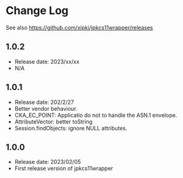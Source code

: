 # Change Log

See also <https://github.com/xipki/jpkcs11wrapper/releases>

## 1.0.2
 - Release date: 2023/xx/xx
 - N/A

## 1.0.1
 - Release date: 202/2/27
 - Better vendor behaviour.
 - CKA_EC_POINT: Applicatio do not to handle the ASN.1 envelope.
 - AttributeVector: better toString
 - Session.findObjects: ignore NULL attributes.

## 1.0.0
 - Release date: 2023/02/05
 - First release version of jpkcs11wrapper
